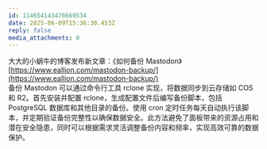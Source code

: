 ```yaml
---
id: 114654143476669534
date: 2025-06-09T15:36:30.453Z
reply: false
media_attachments: 0
---
```


大大的小蜗牛的博客发布新文章：《如何备份 Mastodon》  
[https://www.eallion.com/mastodon-backup/](https://www.eallion.com/mastodon-backup/)  
备份 Mastodon 可以通过命令行工具 rclone 实现，将数据同步到云存储如 COS 和 R2。首先安装并配置 rclone，生成配置文件后编写备份脚本，包括 PostgreSQL 数据库和其他目录的备份。使用 cron 定时任务每天自动执行该脚本，并定期验证备份完整性以确保数据安全。此方法避免了面板带来的资源占用和潜在安全隐患，同时可以根据需求灵活调整备份内容和频率，实现高效可靠的数据保护。


